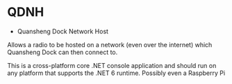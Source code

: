 # QDNH
- Quansheng Dock Network Host

Allows a radio to be hosted on a network (even over the internet) which Quansheng Dock can then connect to.  

This is a cross-platform core .NET console application and should run on any platform that supports the .NET 6 runtime. Possibly even a Raspberry Pi 
